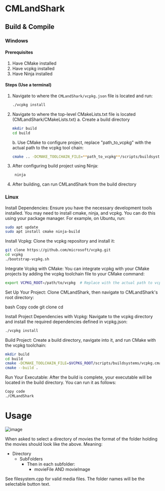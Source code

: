 # CMLandShark

## Build & Compile

### Windows

#### Prerequisites
1. Have CMake installed
2. Have vcpkg installed
3. Have Ninja installed

#### Steps (Use a terminal)
1. Navigate to where the `CMLandShark/vcpkg.json` file is located and run:

   ```bash
   ./vcpkg install
    ```

2. Navigate to where the top-level CMakeLists.txt file is located (CMLandShark/CMakeLists.txt)
  a. Create a build directory
      ```bash
      mkdir build
      cd build
      ```
   b. Use CMake to configure project, replace "path_to_vcpkg" with the actual path to the vcpkg tool chain:
      ```bash
      cmake .. -DCMAKE_TOOLCHAIN_FILE=**path_to_vcpkg**/scripts/buildsystems/vcpkg.cmake -G Ninja
      ```

4. After configuring build project using Ninja:
     ```bash
      ninja
     ```
5. After building, can run CMLandShark from the build directory

### Linux
Install Dependencies: Ensure you have the necessary development tools installed. You may need to install cmake, ninja, and vcpkg. You can do this using your package manager. For example, on Ubuntu, run:

```bash
sudo apt update
sudo apt install cmake ninja-build
```

Install Vcpkg: Clone the vcpkg repository and install it:

```bash
git clone https://github.com/microsoft/vcpkg.git
cd vcpkg
./bootstrap-vcpkg.sh
```

Integrate Vcpkg with CMake: You can integrate vcpkg with your CMake projects by adding the vcpkg toolchain file to your CMake command:

```bash
export VCPKG_ROOT=/path/to/vcpkg  # Replace with the actual path to vcpkg
```

Set Up Your Project: Clone CMLandShark, then navigate to CMLandShark's root directory:

bash
Copy code
git clone [<your-repo-url>](https://github.com/MexicanCacti/CMLandShark.git)
cd <where-you-cloned-it>

Install Project Dependencies with Vcpkg: Navigate to the vcpkg directory and install the required dependencies defined in vcpkg.json:

```bash
./vcpkg install
```

Build Project: Create a build directory, navigate into it, and run CMake with the vcpkg toolchain:

```bash
mkdir build
cd build
cmake -DCMAKE_TOOLCHAIN_FILE=$VCPKG_ROOT/scripts/buildsystems/vcpkg.cmake ..
cmake --build .
```

Run Your Executable: After the build is complete, your executable will be located in the build directory. You can run it as follows:

```bash
Copy code
./CMLandShark
```

# Usage

![image](https://github.com/user-attachments/assets/7aada872-260a-4a0c-8862-9b0c519fa4ad)

When asked to select a directory of movies the format of the folder holding the movies should look like the above.
Meaning:
- Directory
  - SubFolders
    - Then in each subfolder:
      - movieFile AND movieImage

See filesystem.cpp for valid media files.
The folder names will be the selectable button text.
